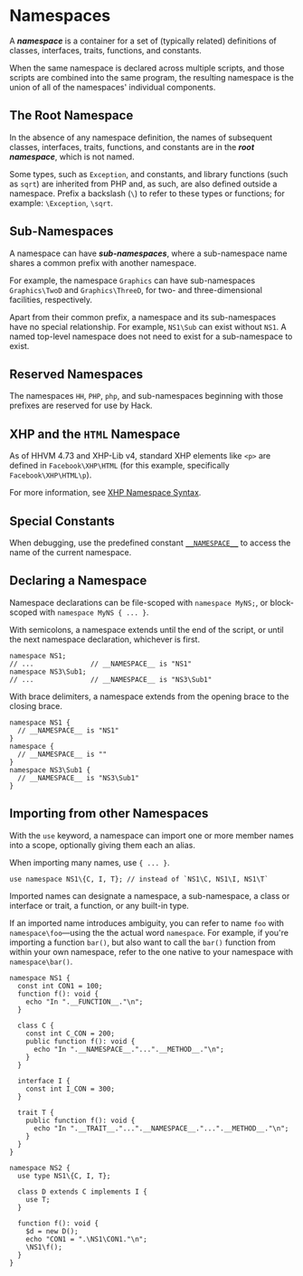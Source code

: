 # Namespaces

A ***namespace*** is a container for a set of (typically related) definitions of classes, interfaces, traits, functions, and constants.

When the same namespace is declared across multiple scripts, and those scripts are combined into the same program, the resulting namespace
is the union of all of the namespaces' individual components.

## The Root Namespace
In the absence of any namespace definition, the names of subsequent classes, interfaces, traits, functions, and constants are in
the ***root namespace***, which is not named.

Some types, such as `Exception`, and constants, and library functions (such as `sqrt`) are inherited from PHP and, as such, are also defined outside a namespace. Prefix a backslash (`\`) to refer to these types or functions; for example: `\Exception`, `\sqrt`.

## Sub-Namespaces
A namespace can have ***sub-namespaces***, where a sub-namespace name shares a common prefix with another namespace.

For example, the namespace `Graphics` can have sub-namespaces `Graphics\TwoD` and `Graphics\ThreeD`, for two- and three-dimensional facilities,
respectively.

Apart from their common prefix, a namespace and its sub-namespaces have no special relationship. For example, `NS1\Sub` can exist without `NS1`. A named top-level namespace does not need to exist for a sub-namespace to exist.

## Reserved Namespaces
The namespaces `HH`, `PHP`, `php`, and sub-namespaces beginning with those prefixes are reserved for use by Hack.

## XHP and the `HTML` Namespace
As of HHVM 4.73 and XHP-Lib v4, standard XHP elements like `<p>` are defined in `Facebook\XHP\HTML` (for this example, specifically `Facebook\XHP\HTML\p`).

For more information, see [XHP Namespace Syntax](/docs/hack/XHP/basic-usage#namespace-syntax).

## Special Constants
When debugging, use the predefined constant [`__NAMESPACE__`](/docs/hack/source-code-fundamentals/constants#context-dependent-constants) to access the name of the current namespace.

## Declaring a Namespace
Namespace declarations can be file-scoped with `namespace MyNS;`, or block-scoped with `namespace MyNS { ... }`.

With semicolons, a namespace extends until the end of the script, or until the next namespace declaration, whichever is first.

```hack
namespace NS1;
// ...              // __NAMESPACE__ is "NS1"
namespace NS3\Sub1;
// ...              // __NAMESPACE__ is "NS3\Sub1"
```

With brace delimiters, a namespace extends from the opening brace to the closing brace.

```hack
namespace NS1 {
  // __NAMESPACE__ is "NS1"
}
namespace {
  // __NAMESPACE__ is ""
}
namespace NS3\Sub1 {
  // __NAMESPACE__ is "NS3\Sub1"
}
```
## Importing from other Namespaces
With the `use` keyword, a namespace can import one or more member names into a scope, optionally giving them each an alias.

When importing many names, use `{ ... }`.

```hack no-extract
use namespace NS1\{C, I, T}; // instead of `NS1\C, NS1\I, NS1\T`
```

Imported names can designate a namespace, a sub-namespace, a class or interface or trait, a function, or any built-in type.

If an imported name introduces ambiguity, you can refer to name `foo` with `namespace\foo`—using the the actual word `namespace`. For example, if you're importing a function `bar()`, but also want to call the `bar()` function from within your own namespace, refer to the one native to your namespace with `namespace\bar()`.


```hack
namespace NS1 {
  const int CON1 = 100;
  function f(): void {
    echo "In ".__FUNCTION__."\n";
  }

  class C {
    const int C_CON = 200;
    public function f(): void {
      echo "In ".__NAMESPACE__."...".__METHOD__."\n";
    }
  }

  interface I {
    const int I_CON = 300;
  }

  trait T {
    public function f(): void {
      echo "In ".__TRAIT__."...".__NAMESPACE__."...".__METHOD__."\n";
    }
  }
}

namespace NS2 {
  use type NS1\{C, I, T};

  class D extends C implements I {
    use T;
  }

  function f(): void {
    $d = new D();
    echo "CON1 = ".\NS1\CON1."\n";
    \NS1\f();
  }
}
```
